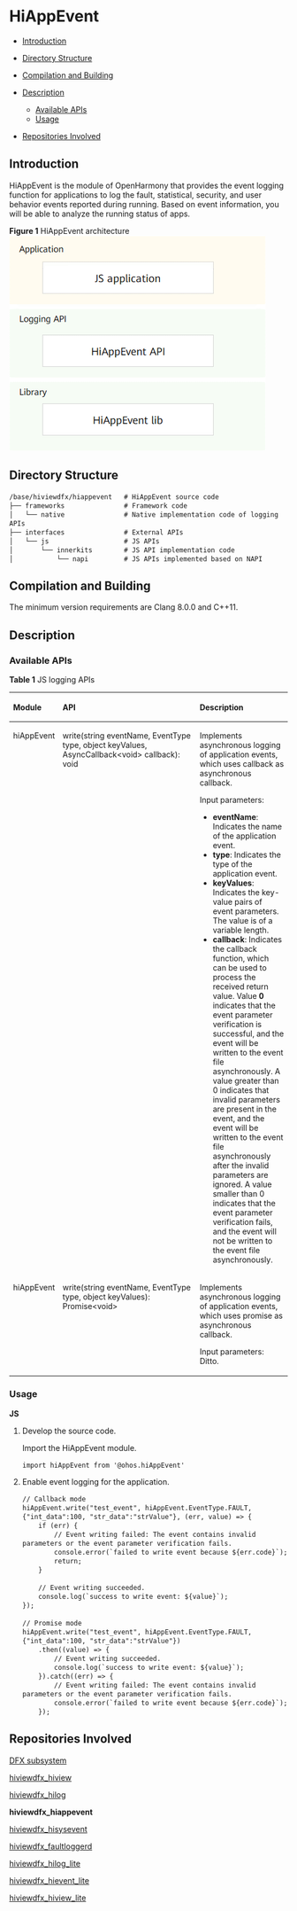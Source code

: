 # HiAppEvent<a name="EN-US_TOPIC_0000001162014029"></a>

-   [Introduction](#section11660541593)
-   [Directory Structure](#section161941989596)
-   [Compilation and Building](#section137768191623)
-   [Description](#section1312121216216)
    -   [Available APIs](#section1551164914237)
    -   [Usage](#section129654513264)

-   [Repositories Involved](#section1371113476307)

## Introduction<a name="section11660541593"></a>

HiAppEvent is the module of OpenHarmony that provides the event logging function for applications to log the fault, statistical, security, and user behavior events reported during running. Based on event information, you will be able to analyze the running status of apps.

**Figure  1**  HiAppEvent architecture<a name="fig32154874419"></a>  
![](figures/hiappevent-architecture.png "hiappevent-architecture")

## Directory Structure<a name="section161941989596"></a>

```
/base/hiviewdfx/hiappevent   # HiAppEvent source code
├── frameworks               # Framework code
│   └── native               # Native implementation code of logging APIs
├── interfaces               # External APIs
│   └── js                   # JS APIs
│       └── innerkits        # JS API implementation code
│           └── napi         # JS APIs implemented based on NAPI
```

## Compilation and Building<a name="section137768191623"></a>

The minimum version requirements are Clang 8.0.0 and C++11. 

## Description<a name="section1312121216216"></a>

### Available APIs<a name="section1551164914237"></a>

**Table  1**  JS logging APIs

<a name="table107919166559"></a>
<table><thead align="left"><tr id="row1880201655520"><th class="cellrowborder" valign="top" width="15.981598159815983%" id="mcps1.2.4.1.1"><p id="p5801164558"><a name="p5801164558"></a><a name="p5801164558"></a>Module</p>
</th>
<th class="cellrowborder" valign="top" width="50.68506850685068%" id="mcps1.2.4.1.2"><p id="p168019163559"><a name="p168019163559"></a><a name="p168019163559"></a>API</p>
</th>
<th class="cellrowborder" valign="top" width="33.33333333333333%" id="mcps1.2.4.1.3"><p id="p780101685516"><a name="p780101685516"></a><a name="p780101685516"></a>Description</p>
</th>
</tr>
</thead>
<tbody><tr id="row148011162552"><td class="cellrowborder" valign="top" width="15.981598159815983%" headers="mcps1.2.4.1.1 "><p id="p188061611553"><a name="p188061611553"></a><a name="p188061611553"></a>hiAppEvent</p>
</td>
<td class="cellrowborder" valign="top" width="50.68506850685068%" headers="mcps1.2.4.1.2 "><p id="p1880171695519"><a name="p1880171695519"></a><a name="p1880171695519"></a>write(string eventName, EventType type, object keyValues, AsyncCallback&lt;void&gt; callback): void</p>
</td>
<td class="cellrowborder" valign="top" width="33.33333333333333%" headers="mcps1.2.4.1.3 "><p id="p983410810310"><a name="p983410810310"></a><a name="p983410810310"></a>Implements asynchronous logging of application events, which uses callback as asynchronous callback.</p>
<p id="p683519817319"><a name="p683519817319"></a><a name="p683519817319"></a>Input parameters:</p>
<a name="ul108351681336"></a><a name="ul108351681336"></a><ul id="ul108351681336"><li><strong id="b989162817503"><a name="b989162817503"></a><a name="b989162817503"></a>eventName</strong>: Indicates the name of the application event.</li><li><strong id="b18115152795012"><a name="b18115152795012"></a><a name="b18115152795012"></a>type</strong>: Indicates the type of the application event.</li><li><strong id="b1296952585012"><a name="b1296952585012"></a><a name="b1296952585012"></a>keyValues</strong>: Indicates the key-value pairs of event parameters. The value is of a variable length.</li><li><strong id="b17387418122517"><a name="b17387418122517"></a><a name="b17387418122517"></a>callback</strong>: Indicates the callback function, which can be used to process the received return value. Value <strong id="b322243073516"><a name="b322243073516"></a><a name="b322243073516"></a>0</strong> indicates that the event parameter verification is successful, and the event will be written to the event file asynchronously. A value greater than 0 indicates that invalid parameters are present in the event, and the event will be written to the event file asynchronously after the invalid parameters are ignored. A value smaller than 0 indicates that the event parameter verification fails, and the event will not be written to the event file asynchronously.</li></ul>
</td>
</tr>
<tr id="row78021665512"><td class="cellrowborder" valign="top" width="15.981598159815983%" headers="mcps1.2.4.1.1 "><p id="p1380916165510"><a name="p1380916165510"></a><a name="p1380916165510"></a>hiAppEvent</p>
</td>
<td class="cellrowborder" valign="top" width="50.68506850685068%" headers="mcps1.2.4.1.2 "><p id="p1380161665518"><a name="p1380161665518"></a><a name="p1380161665518"></a>write(string eventName, EventType type, object keyValues): Promise&lt;void&gt;</p>
</td>
<td class="cellrowborder" valign="top" width="33.33333333333333%" headers="mcps1.2.4.1.3 "><p id="p12532811415"><a name="p12532811415"></a><a name="p12532811415"></a>Implements asynchronous logging of application events, which uses promise as asynchronous callback.</p>
<p id="p75313814417"><a name="p75313814417"></a><a name="p75313814417"></a>Input parameters: Ditto.</p>
</td>
</tr>
</tbody>
</table>

### Usage<a name="section129654513264"></a>

**JS**

1.  Develop the source code.

    Import the HiAppEvent module.

    ```
    import hiAppEvent from '@ohos.hiAppEvent'
    ```

2.  Enable event logging for the application.

    ```
    // Callback mode
    hiAppEvent.write("test_event", hiAppEvent.EventType.FAULT, {"int_data":100, "str_data":"strValue"}, (err, value) => {
        if (err) {
            // Event writing failed: The event contains invalid parameters or the event parameter verification fails.
            console.error(`failed to write event because ${err.code}`);
            return;
        }

        // Event writing succeeded.
        console.log(`success to write event: ${value}`);
    });

    // Promise mode
    hiAppEvent.write("test_event", hiAppEvent.EventType.FAULT, {"int_data":100, "str_data":"strValue"})
        .then((value) => {
            // Event writing succeeded.
            console.log(`success to write event: ${value}`);
        }).catch((err) => {
            // Event writing failed: The event contains invalid parameters or the event parameter verification fails.
            console.error(`failed to write event because ${err.code}`);
        });
    ```


## Repositories Involved<a name="section1371113476307"></a>

[DFX subsystem](https://gitee.com/openharmony/docs/blob/master/en/readme/dfx.md)

[hiviewdfx\_hiview](https://gitee.com/openharmony/hiviewdfx_hiview/blob/master/README.md)

[hiviewdfx\_hilog](https://gitee.com/openharmony/hiviewdfx_hilog/blob/master/README.md)

**hiviewdfx\_hiappevent**

[hiviewdfx\_hisysevent](https://gitee.com/openharmony/hiviewdfx_hisysevent/blob/master/README.md)

[hiviewdfx\_faultloggerd](https://gitee.com/openharmony/hiviewdfx_faultloggerd/blob/master/README.md)

[hiviewdfx\_hilog\_lite](https://gitee.com/openharmony/hiviewdfx_hilog_lite/blob/master/README.md)

[hiviewdfx\_hievent\_lite](https://gitee.com/openharmony/hiviewdfx_hievent_lite/blob/master/README.md)

[hiviewdfx\_hiview\_lite](https://gitee.com/openharmony/hiviewdfx_hiview_lite/blob/master/README.md)

